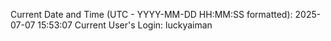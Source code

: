 Current Date and Time (UTC - YYYY-MM-DD HH:MM:SS formatted): 2025-07-07 15:53:07
Current User's Login: luckyaiman
